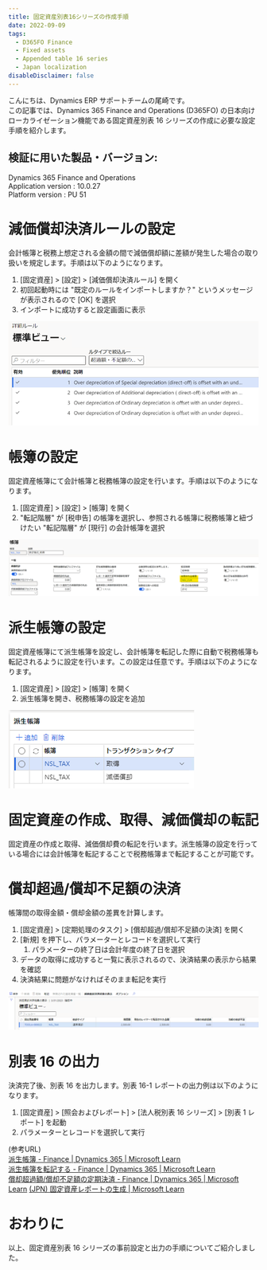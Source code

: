 ```yaml
---
title: 固定資産別表16シリーズの作成手順
date: 2022-09-09
tags:
  - D365FO Finance
  - Fixed assets
  - Appended table 16 series
  - Japan localization
disableDisclaimer: false
---
```


こんにちは、Dynamics ERP サポートチームの尾崎です。  
この記事では、Dynamics 365 Finance and Operations (D365FO) の日本向けローカライゼーション機能である固定資産別表 16 シリーズの作成に必要な設定手順を紹介します。  
<!-- more -->
## 検証に用いた製品・バージョン:
Dynamics 365 Finance and Operations  
Application version : 10.0.27  
Platform version : PU 51 

# 減価償却決済ルールの設定

会計帳簿と税務上想定される金額の間で減価償却額に差額が発生した場合の取り扱いを規定します。手順は以下のようになります。
1. [固定資産] > [設定] > [減価償却決済ルール] を開く
1. 初回起動時には "既定のルールをインポートしますか？" というメッセージが表示されるので [OK] を選択
1. インポートに成功すると設定画面に表示

![](./create-appended-table16-report/CreateAppendedTable16Report1.png)


# 帳簿の設定

固定資産帳簿にて会計帳簿と税務帳簿の設定を行います。手順は以下のようになります。
1. [固定資産] > [設定] > [帳簿] を開く
1. "転記階層" が [税申告] の帳簿を選択し、参照される帳簿に税務帳簿と紐づけたい "転記階層" が [現行] の会計帳簿を選択

![](./create-appended-table16-report/CreateAppendedTable16Report2.png)


# 派生帳簿の設定

固定資産帳簿にて派生帳簿を設定し、会計帳簿を転記した際に自動で税務帳簿も転記されるように設定を行います。この設定は任意です。手順は以下のようになります。
1. [固定資産] > [設定] > [帳簿] を開く
1. 派生帳簿を開き、税務帳簿の設定を追加

![](./create-appended-table16-report/CreateAppendedTable16Report3.png)


# 固定資産の作成、取得、減価償却の転記

固定資産の作成と取得、減価償却費の転記を行います。派生帳簿の設定を行っている場合には会計帳簿を転記することで税務帳簿まで転記することが可能です。


# 償却超過/償却不足額の決済
        
帳簿間の取得金額・償却金額の差異を計算します。
1. [固定資産] > [定期処理のタスク] > [償却超過/償却不足額の決済] を開く
1. [新規] を押下し、パラメーターとレコードを選択して実行
   1. パラメーターの終了日は会計年度の終了日を選択
1. データの取得に成功すると一覧に表示されるので、決済結果の表示から結果を確認
1. 決済結果に問題がなければそのまま転記を実行

![](./create-appended-table16-report/CreateAppendedTable16Report4.png)

# 別表 16 の出力

決済完了後、別表 16 を出力します。別表 16-1 レポートの出力例は以下のようになります。
1. [固定資産] > [照会およびレポート] > [法人税別表 16 シリーズ] > [別表 1 レポート] を起動
1. パラメーターとレコードを選択して実行

(参考URL)  
[派生帳簿 - Finance | Dynamics 365 | Microsoft Learn](https://learn.microsoft.com/ja-jp/dynamics365/finance/fixed-assets/derived-books)  
[派生帳簿を転記する - Finance | Dynamics 365 | Microsoft Learn](https://learn.microsoft.com/ja-jp/dynamics365/finance/fixed-assets/post-derived-value-models)  
[償却超過額/償却不足額の定期決済 - Finance | Dynamics 365 | Microsoft Learn](https://learn.microsoft.com/ja-jp/dynamics365/finance/localizations/tasks/periodic-settlement-over-under-depreciation)
[(JPN) 固定資産レポートの生成 | Microsoft Learn](https://learn.microsoft.com/ja-jp/dynamicsax-2012/appuser-itpro/jpn-generate-fixed-assets-reports)


# おわりに  
以上、固定資産別表 16 シリーズの事前設定と出力の手順についてご紹介しました。

